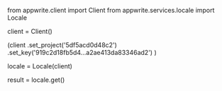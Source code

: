 from appwrite.client import Client
from appwrite.services.locale import Locale

client = Client()

(client
  .set_project('5df5acd0d48c2')
  .set_key('919c2d18fb5d4...a2ae413da83346ad2')
)

locale = Locale(client)

result = locale.get()
